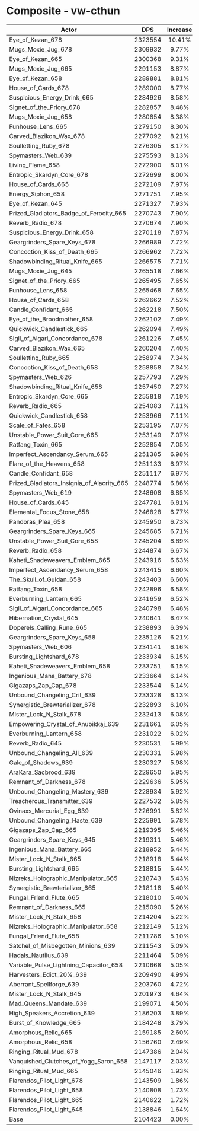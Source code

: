 # Composite - vw-cthun
| Actor | DPS | Increase |
|---|:---:|:---:|
|Eye_of_Kezan_678|2323554|10.41%|
|Mugs_Moxie_Jug_678|2309932|9.77%|
|Eye_of_Kezan_665|2300368|9.31%|
|Mugs_Moxie_Jug_665|2291153|8.87%|
|Eye_of_Kezan_658|2289881|8.81%|
|House_of_Cards_678|2289000|8.77%|
|Suspicious_Energy_Drink_665|2284926|8.58%|
|Signet_of_the_Priory_678|2282857|8.48%|
|Mugs_Moxie_Jug_658|2280854|8.38%|
|Funhouse_Lens_665|2279150|8.30%|
|Carved_Blazikon_Wax_678|2277092|8.21%|
|Soulletting_Ruby_678|2276305|8.17%|
|Spymasters_Web_639|2275593|8.13%|
|Living_Flame_658|2272900|8.01%|
|Entropic_Skardyn_Core_678|2272699|8.00%|
|House_of_Cards_665|2272109|7.97%|
|Energy_Siphon_658|2271751|7.95%|
|Eye_of_Kezan_645|2271327|7.93%|
|Prized_Gladiators_Badge_of_Ferocity_665|2270743|7.90%|
|Reverb_Radio_678|2270674|7.90%|
|Suspicious_Energy_Drink_658|2270118|7.87%|
|Geargrinders_Spare_Keys_678|2266989|7.72%|
|Concoction_Kiss_of_Death_665|2266962|7.72%|
|Shadowbinding_Ritual_Knife_665|2266575|7.71%|
|Mugs_Moxie_Jug_645|2265518|7.66%|
|Signet_of_the_Priory_665|2265495|7.65%|
|Funhouse_Lens_658|2265468|7.65%|
|House_of_Cards_658|2262662|7.52%|
|Candle_Confidant_665|2262218|7.50%|
|Eye_of_the_Broodmother_658|2262102|7.49%|
|Quickwick_Candlestick_665|2262094|7.49%|
|Sigil_of_Algari_Concordance_678|2261226|7.45%|
|Carved_Blazikon_Wax_665|2260204|7.40%|
|Soulletting_Ruby_665|2258974|7.34%|
|Concoction_Kiss_of_Death_658|2258858|7.34%|
|Spymasters_Web_626|2257793|7.29%|
|Shadowbinding_Ritual_Knife_658|2257450|7.27%|
|Entropic_Skardyn_Core_665|2255818|7.19%|
|Reverb_Radio_665|2254083|7.11%|
|Quickwick_Candlestick_658|2253966|7.11%|
|Scale_of_Fates_658|2253195|7.07%|
|Unstable_Power_Suit_Core_665|2253149|7.07%|
|Ratfang_Toxin_665|2252854|7.05%|
|Imperfect_Ascendancy_Serum_665|2251385|6.98%|
|Flare_of_the_Heavens_658|2251133|6.97%|
|Candle_Confidant_658|2251117|6.97%|
|Prized_Gladiators_Insignia_of_Alacrity_665|2248774|6.86%|
|Spymasters_Web_619|2248608|6.85%|
|House_of_Cards_645|2247781|6.81%|
|Elemental_Focus_Stone_658|2246828|6.77%|
|Pandoras_Plea_658|2245950|6.73%|
|Geargrinders_Spare_Keys_665|2245685|6.71%|
|Unstable_Power_Suit_Core_658|2245204|6.69%|
|Reverb_Radio_658|2244874|6.67%|
|Kaheti_Shadeweavers_Emblem_665|2243916|6.63%|
|Imperfect_Ascendancy_Serum_658|2243415|6.60%|
|The_Skull_of_Guldan_658|2243403|6.60%|
|Ratfang_Toxin_658|2242896|6.58%|
|Everburning_Lantern_665|2241659|6.52%|
|Sigil_of_Algari_Concordance_665|2240798|6.48%|
|Hibernation_Crystal_645|2240641|6.47%|
|Doperels_Calling_Rune_665|2238893|6.39%|
|Geargrinders_Spare_Keys_658|2235126|6.21%|
|Spymasters_Web_606|2234141|6.16%|
|Bursting_Lightshard_678|2233934|6.15%|
|Kaheti_Shadeweavers_Emblem_658|2233751|6.15%|
|Ingenious_Mana_Battery_678|2233664|6.14%|
|Gigazaps_Zap_Cap_678|2233544|6.14%|
|Unbound_Changeling_Crit_639|2233328|6.13%|
|Synergistic_Brewterializer_678|2232893|6.10%|
|Mister_Lock_N_Stalk_678|2232413|6.08%|
|Empowering_Crystal_of_Anubikkaj_639|2231661|6.05%|
|Everburning_Lantern_658|2231022|6.02%|
|Reverb_Radio_645|2230531|5.99%|
|Unbound_Changeling_All_639|2230331|5.98%|
|Gale_of_Shadows_639|2230327|5.98%|
|AraKara_Sacbrood_639|2229650|5.95%|
|Remnant_of_Darkness_678|2229636|5.95%|
|Unbound_Changeling_Mastery_639|2228934|5.92%|
|Treacherous_Transmitter_639|2227532|5.85%|
|Ovinaxs_Mercurial_Egg_639|2226991|5.82%|
|Unbound_Changeling_Haste_639|2225991|5.78%|
|Gigazaps_Zap_Cap_665|2219395|5.46%|
|Geargrinders_Spare_Keys_645|2219311|5.46%|
|Ingenious_Mana_Battery_665|2218952|5.44%|
|Mister_Lock_N_Stalk_665|2218918|5.44%|
|Bursting_Lightshard_665|2218815|5.44%|
|Nizreks_Holographic_Manipulator_665|2218743|5.43%|
|Synergistic_Brewterializer_665|2218118|5.40%|
|Fungal_Friend_Flute_665|2218010|5.40%|
|Remnant_of_Darkness_665|2215090|5.26%|
|Mister_Lock_N_Stalk_658|2214204|5.22%|
|Nizreks_Holographic_Manipulator_658|2212149|5.12%|
|Fungal_Friend_Flute_658|2211786|5.10%|
|Satchel_of_Misbegotten_Minions_639|2211543|5.09%|
|Hadals_Nautilus_639|2211464|5.09%|
|Variable_Pulse_Lightning_Capacitor_658|2210668|5.05%|
|Harvesters_Edict_20%_639|2209490|4.99%|
|Aberrant_Spellforge_639|2203760|4.72%|
|Mister_Lock_N_Stalk_645|2201973|4.64%|
|Mad_Queens_Mandate_639|2199071|4.50%|
|High_Speakers_Accretion_639|2186203|3.89%|
|Burst_of_Knowledge_665|2184248|3.79%|
|Amorphous_Relic_665|2159185|2.60%|
|Amorphous_Relic_658|2156760|2.49%|
|Ringing_Ritual_Mud_678|2147386|2.04%|
|Vanquished_Clutches_of_Yogg_Saron_658|2147117|2.03%|
|Ringing_Ritual_Mud_665|2145046|1.93%|
|Flarendos_Pilot_Light_678|2143509|1.86%|
|Flarendos_Pilot_Light_658|2140808|1.73%|
|Flarendos_Pilot_Light_665|2140622|1.72%|
|Flarendos_Pilot_Light_645|2138846|1.64%|
|Base|2104423|0.00%|
